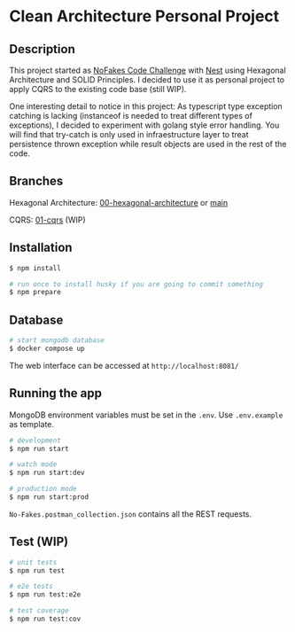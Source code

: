 # Clean Architecture Personal Project

## Description

This project started as [NoFakes Code Challenge](https://nofakes.notion.site/NoFakes-Backend-Challenge-c64335c58e934680996e45072e9b6894) with [Nest](https://github.com/nestjs/nest) using Hexagonal Architecture and SOLID Principles. I decided to use it as personal project to apply CQRS to the existing code base (still WIP).

One interesting detail to notice in this project: As typescript type exception catching is lacking (instanceof is needed to treat different types of exceptions), I decided to experiment with golang style error handling. You will find that try-catch is only used in infraestructure layer to treat persistence thrown exception while result objects are used in the rest of the code.

## Branches

Hexagonal Architecture: [00-hexagonal-architecture](/../../tree/00-hexagonal-architecture) or [main](/../../tree/main)

CQRS: [01-cqrs](/../../tree/01-cqrs) (WIP)

## Installation

```bash
$ npm install
```

```bash
# run once to install husky if you are going to commit something 
$ npm prepare
```

## Database

```bash
# start mongodb database 
$ docker compose up
```

The web interface can be accessed at `http://localhost:8081/`

## Running the app

MongoDB environment variables must be set in the `.env`. Use `.env.example` as template.

```bash
# development
$ npm run start

# watch mode
$ npm run start:dev

# production mode
$ npm run start:prod
```

`No-Fakes.postman_collection.json` contains all the REST requests.

## Test (WIP)

```bash
# unit tests
$ npm run test

# e2e tests
$ npm run test:e2e

# test coverage
$ npm run test:cov
```